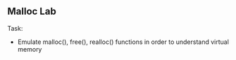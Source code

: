 ## Malloc Lab

Task:

* Emulate malloc(), free(), realloc() functions in order to understand virtual memory
